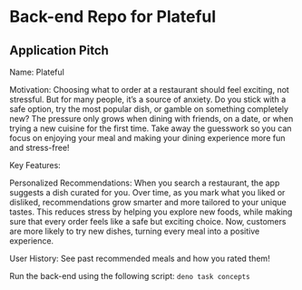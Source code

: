 # Back-end Repo for Plateful

## Application Pitch

Name: Plateful

Motivation: Choosing what to order at a restaurant should feel exciting, not stressful. But for many people, it’s a source of anxiety. Do you stick with a safe option, try the most popular dish, or gamble on something completely new? The pressure only grows when dining with friends, on a date, or when trying a new cuisine for the first time. Take away the guesswork so you can focus on enjoying your meal and making your dining experience more fun and stress-free!

Key Features:

Personalized Recommendations: When you search a restaurant, the app suggests a dish curated for you. Over time, as you mark what you liked or disliked, recommendations grow smarter and more tailored to your unique tastes. This reduces stress by helping you explore new foods, while making sure that every order feels like a safe but exciting choice. Now, customers are more likely to try new dishes, turning every meal into a positive experience.

User History: See past recommended meals and how you rated them!

Run the back-end using the following script: 
`
deno task concepts
`